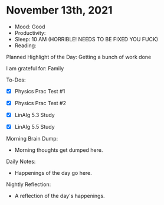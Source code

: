 # November 13th, 2021

- Mood: Good
- Productivity: 
- Sleep: 10 AM (HORRIBLE! NEEDS TO BE FIXED YOU FUCK)
- Reading: 

Planned Highlight of the Day: Getting a bunch of work done

I am grateful for: Family

To-Dos:
- [x] Physics Prac Test #1
- [x] Physics Prac Test #2
- [x] LinAlg 5.3 Study
- [x] LinAlg 5.5 Study


Morning Brain Dump:
- Morning thoughts get dumped here.

Daily Notes:
- Happenings of the day go here.


Nightly Reflection: 
- A reflection of the day's happenings.






